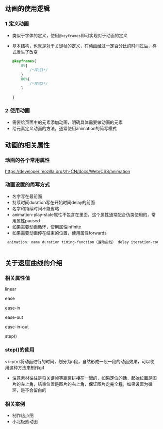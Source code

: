## 动画的使用逻辑

### 1.定义动画

- 类似于字体的定义，使用`@keyframes`即可实现对于动画的定义

- 基本结构，也就是对于关键帧的定义，在动画经过一定百分比的时间过后，样式发生了改变

  ```css
  @keyframes{
      0%{
          /*样式1*/
      }
      80%{
          /*样式2*/
      }
      
  }
  ```

  

### 2.使用动画

- 需要给页面中的元素添加动画，明确具体需要做动画的元素
- 给元素定义动画的方法，通常使用animation的简写模式

## 动画的相关属性

### 动画的各个常用属性

https://developer.mozilla.org/zh-CN/docs/Web/CSS/animation

### 动画设置的简写方式

- 名字写在最前面
- 持续时间duration写在开始时间delay的前面
- 名字和持续时间不能省略
- animation-play-state属性不包含在里面，这个属性通常配合伪类使用的，常用属性paused
- 如果需要动画循环，使用属性infinite
- 如果需要动画停在结束的位置，使用属性forwards

```css
 animation: name duration timing-function（运动曲线） delay iteration-count direction fill-mode;
            
```

## 关于速度曲线的介绍

### 相关属性值

linear

ease

ease-in

ease-out

ease-in-out

step()

### step()的使用

`step(n)`将动画进行的时间，划分为n段，自然形成一段一段的动画效果，可以使用这种方法来制作gif

- 注意素材往往是将关键帧等距离拼接在一起的，如果定位的话，起始位置是图片的左上角，结束位置是图片的右上角，保证图片走完全程，如果设置为循环，是不会留白的

### 相关案例

- 制作热点图
- 小北极熊动图

